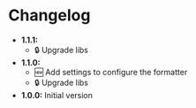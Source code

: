 <!-- Formatted by https://github.com/quilicicf/markdown-formatter -->

# Changelog

* __1.1.1:__
  * :lock: Upgrade libs
* __1.1.0:__
  * :new: Add settings to configure the formatter
  * :lock: Upgrade libs
* __1.0.0:__ Initial version
